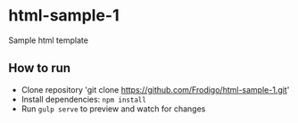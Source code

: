 # html-sample-1
Sample html template

## How to run
- Clone repository 'git clone https://github.com/Frodigo/html-sample-1.git'
- Install dependencies: `npm install`
- Run `gulp serve` to preview and watch for changes
